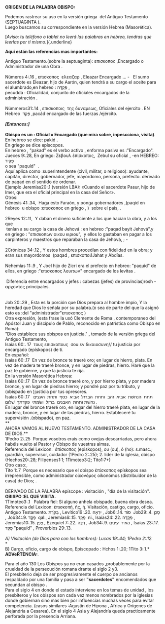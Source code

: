 **ORIGEN DE LA PALABRA OBISPO:**

Podemos rastrear su uso en la versión griega  del Antiguo Testamento
(SEPTUAGINTA ).\
Luego buscamos su correspondiente en la versión Hebrea (Masorética).

[*Aviso: tu teléfono o tablet no leerá las palabras en hebreo, tendras
que leerlas por tí mismo.*]{.underline}

**Aqui están las referencias mas importantes:**

Antiguo Testamento.(sobre la septuaginta): επισκοπος ,Encargado o
Administrador de una Obra .\
 \
Números 4:.16 , επισκοπος  ελεαζαρ , Eleazar Encargado \... -   El sumo
sacerdote es Eleazar, hijo de Aarón, quien tendrá a su cargo el aceite
para el alumbrado,en hebreo : פְּקֻדָּה ,\
pecuddá : Oficialidad, conjunto de oficiales encargados de la
administración .\
 \
Númmeros31:.14 , επισκοποις  της δυναμεως, Oficiales del ejercito . EN
Hebreo  פָּקַד ,pacád encargado de las fuerzas /ejército.\
 \
***[Entonces:]***\
 \
**Obispo es un : Oficial o Encargado (que mira sobre, inpescciona,
visita)**.\
En hebreo se dice: pakid .\
En griego se dice epíscopos.\
En hebreo , \"pakad\" es el verbo activo , enforma pasiva es
:\"Encargado\".\
Jueces 9:.28, En griego: Ζεβουλ ἐπίσκοπος,  Zebul su oficial , -en
HEBREO: פָּקִיד\
o sea \"paquíd\"  .\
Aquí aplica como :superintendente (civil, militar, o religioso):
ayudante, capitán, director, gobernador, jefe, mayordomo, persona,
prefecto. derivado de paqad en el sentido de ordenar.\
Ejemplo Jeremías20:.1 (versión LBA): «Cuando el sacerdote Pasur, hijo de
Imer, que era el oficial principal en la casa del Señor». \
Otros:\
Génesis 41:.34,  Haga esto Faraón, y ponga gobernadores ,(paqid en
hebreo  u obispo :επισκοπος en griego , )  sobre el país, .\
 \
2Reyes 12:.11,  Y daban el dinero suficiente a los que hacían la obra, y
a los que\
 tenían a su cargo la casa de Jehová : en hebreo :\"paqad bayit
Jehová\",y  en griego : \"επισκοπων οικου κιριου\",  y ellos lo gastaban
en pagar a los carpinteros y maestros que reparaban la casa de Jehová, ;
- \
 \
2Crónicas 34:.12 , Y estos hombres procedían con fidelidad en la obra; y
eran sus mayordomos  (paqad , επισκοποι)Jahat y Abdías.\
 \
Nehemías 11:.9 , Y Joel hijo de Zicri era el prefecto en hebreo:
\"paquid\" de ellos, en griego :\"επισκοπος λευιτων\" encargado de los
levitas .\
 \
 Diferencia entre encargados y jefes : cabezas (jefes) de
provincias)rosh - αρχοντες principales.\
 \
 \
Job 20:.29 , Esta es la porción que Dios prepara al hombre impío, Y la
heredad que Dios le señala por su palabra.(o sea de parte del que la
asignó esto es :del \"administrador\"επισκοπος )\
Otra expresión, (esta frase la usó Clemente de Roma , contemporaneo del
Apóstol Juan y discípulo de Pablo, reconocido en patrística como Obispo
en Roma):\
\"Dios establece sus obispos en justicia.\" , tomado de la versión
griega del Antiguo Testamento,\
Isaías 60:. 17  τους επισκοπους  σου εν δικαιοσυνη// tu justicia por
encargado (epískopos) de tí.\
En español:\
Isaías 60:.17  En vez de bronce te traeré oro; en lugar de hierro,
plata. En vez de madera te traeré bronce, y en lugar de piedras, hierro.
Haré que la paz te gobierne, y que la justicia te rija. \
En la versión Masorética Hebrea:\
Isaías 60:.17  En vez de bronce traeré oro, y por hierro plata, y por
madera bronce, y en lugar de piedras hierro; y pondré paz por tu
tributo, y (obispado en )justicia por tus opresores. \
Isaías 60:.17  תחת  הנחשׁת  אביא  זהב  ותחת  הברזל  אביא  כסף  ותחת 
העצים  נחשׁת ותחת  האבנים  ברזל  ושׂמתי  פקדתך  שׁלום .\
En lugar del bronce traeré oro, en lugar del hierro traeré plata, en
lugar de la madera, bronce, y en lugar de las piedras, hierro.
Estableceré tu supervisión .(obispado), en paz.\
** \
AHORA VAMOS AL NUEVO TESTAMENTO.
ADMINISTRADOR DE LA CASA DE DIOS.**\
1Pedro 2:.25  Porque vosotros erais como ovejas descarriadas, pero ahora
habéis vuelto al Pastor y Obispo de vuestras almas.\
Referencia del Lexicon:  ἐπίσκοπος (episkopos), ου (ou), ὁ (ho):
s.masc.;  guardián, supervisor, cuidador (1Pedro 2:.25); 2. líder de la
iglesia, obispo (Hechos20:.28; Filipenses1:1; 1Timoteo3:2; Tito1:7+) \
Otro caso:,\
Tito 1:.7  Porque es necesario que el obispo ἐπίσκοπος epískopos sea
irreprensible, como administrador οἰκονόμος oikonómos (distribuidor de
la casa) de Dios; .\
 \
DERIVADO DE LA PALABRA epíscope : visitación , \"día de la
visitación\".\
**OBISPO :EL QUE VISITA.**\
1Timoteo3:.1   Palabra fiel: Si alguno anhela obispado, buena obra
desea. \
Referencia del Lexicon: ἐπισκοπή, ῆς, ἡ. Visitación, castigo, cargo,
oficio. Antiguo Testamento. בִּקֹּרֶת , Levítico19:.20. יִרְאָה , Job6:.14. סוֹד 
Job29:.4. סָכַן , Job34:.9. פָּקַד  qal., Jeremías6:.15. פָּקַד  ni.,
Isaías24:.22. פְּקֻדָּה , Jeremías10:.15. צָפַן , Ezequiel 7:.22. רָצָה ,
Job34:.9. הֵאִיר  עֵינַיִם , Isaías 23:.17. פָּקַד \"paquíd\" , Proverbios
29:.13.\
 \
*A) Visitación (de Dios para con los hombres): Lucas 19:.44; 1Pedro
2:.12.* \
* \
B) Cargo, oficio, cargo de obispo, Episcopado : Hchos 1:.20; 1Tito
3:.1.*\
**ADVeRTENCIA:**.  

Para el año 130 Los Obispos ya no eran casados ,probablemente por la crueldad de la persecución romana drante el siglo 2 y3.  
El presbiterio deja de ser progresivamente el cuerpo de ancianos respaldado por una familia y pasa a ser  **"sacerdotes"** encomendados que secundan al obispo .  
Para el siglo 4 en donde el estado interviene en los temas de unidad , los presbíteros y los obispos son cada vez menos nombrados por la iglesias donde gobiernan sino mas bien por influencias muchas veces para evitar competencia. (casos similares :Agustin de Hipona , Africa y Orígenes de Alejandria a Cesarea). En el siglo 4 Asia y Alejandría queda practicamente perforada por la presencia Arriana.